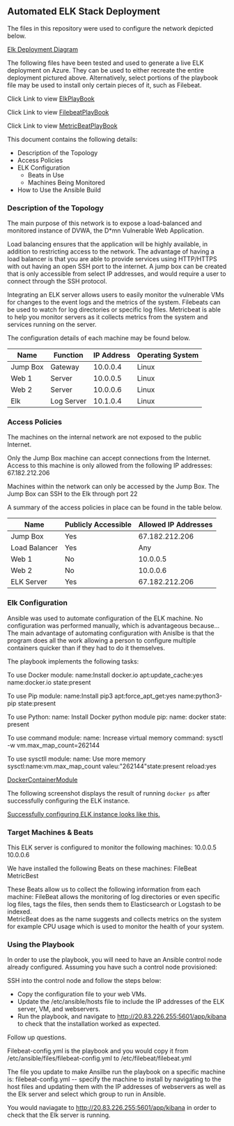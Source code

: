 ## Automated ELK Stack Deployment

The files in this repository were used to configure the network depicted below.

[Elk Deployment Diagram](https://drive.google.com/file/d/1SdAkdIedJS60YqbYH1-PNQrRn1MVoAfY/view?usp=sharing)

The following files have been tested and used to generate a live ELK deployment on Azure. They can be used to either recreate the entire deployment pictured above. Alternatively, select portions of the playbook file may be used to install only certain pieces of it, such as Filebeat.

Click Link to view [ElkPlayBook](https://docs.google.com/document/d/1vMusWICrrrCwiz38tOSiwu0Y9bDw8ir9aBFiqgAFPRo/edit?usp=sharing)

Click Link to view [FilebeatPlayBook](https://docs.google.com/document/d/1h_wC04IJgCAggkhUdcfUrct9aqpFVnBflAWfgTbqfcQ/edit?usp=sharing)

Click Link to view [MetricBeatPlayBook](https://docs.google.com/document/d/19ENDVzMKCAqhpy8mBKDVSI5kZ5n6zhTB6H6Igw12lls/edit?usp=sharing)

This document contains the following details:
- Description of the Topology
- Access Policies
- ELK Configuration
  - Beats in Use
  - Machines Being Monitored
- How to Use the Ansible Build


### Description of the Topology

The main purpose of this network is to expose a load-balanced and monitored instance of DVWA, the D*mn Vulnerable Web Application.

Load balancing ensures that the application will be highly available, in addition to restricting access to the network.
The advantage of having a load balancer is that you are able to provide services using HTTP/HTTPS with out having an open SSH port to the internet.  A jump box can be created that is only accessible from select IP addresses, and would require a user to connect through the SSH protocol.

Integrating an ELK server allows users to easily monitor the vulnerable VMs for changes to the event logs and the metrics of the system.
Filebeats can be used to watch for log directories or specific log files. 
Metricbeat is able to help you monitor servers as it collects metrics from the system and services running on the server.  

The configuration details of each machine may be found below.


| Name     | Function  | IP Address   | Operating System |
|----------|-----------|--------------|------------------|
| Jump Box | Gateway   | 10.0.0.4     | Linux            |
| Web 1    | Server    | 10.0.0.5     | Linux            |
| Web 2    | Server    | 10.0.0.6     | Linux            |
| Elk      | Log Server| 10.1.0.4     | Linux            |

### Access Policies

The machines on the internal network are not exposed to the public Internet. 

Only the Jump Box machine can accept connections from the Internet. Access to this machine is only allowed from the following IP addresses:
     67.182.212.206

Machines within the network can only be accessed by the Jump Box.
The Jump Box can SSH to the Elk through port 22

A summary of the access policies in place can be found in the table below.

| Name          | Publicly Accessible | Allowed IP Addresses |
|---------------|---------------------|----------------------|
| Jump Box      | Yes                 | 67.182.212.206       |
| Load Balancer | Yes                 | Any                  |
| Web 1         | No                  | 10.0.0.5             |
| Web 2         | No                  | 10.0.0.6             |
| ELK Server    | Yes                 | 67.182.212.206       |

### Elk Configuration

Ansible was used to automate configuration of the ELK machine. No configuration was performed manually, which is advantageous because...
The main advantage of automating configuration with Anislbe is that the program does all the work allowing a person to configure multiple containers quicker than if they had to do it themselves.  

The playbook implements the following tasks:

To use Docker module:  name:Install docker.io apt:update_cache:yes name:docker.io state:present

To use Pip module:  name:Install pip3 apt:force_apt_get:yes name:python3-pip state:present 

To use Python:  name: Install Docker python module pip: name: docker state: present 

To use command module:  name: Increase virtual memory command: sysctl -w vm.max_map_count=262144

To use sysctll module:  name: Use more memory sysctl:name:vm.max_map_count valeu:"262144"state:present reload:yes

[DockerContainerModule](https://github.com/Slywon/Project1/blob/1f8dae9316bac26186d349730800ec62de433a0b/Docker_container_module_screenshot)

The following screenshot displays the result of running `docker ps` after successfully configuring the ELK instance.

[Successfully configuring ELK instance looks like this.](https://github.com/Slywon/Project1/blob/febdf4f2adcfc61561fefd70fed5134d32722f04/screenshotsuccessfulconfigelkinstance.png)

### Target Machines & Beats
This ELK server is configured to monitor the following machines:
10.0.0.5
10.0.0.6

We have installed the following Beats on these machines:
 FileBeat
 MetricBest 

These Beats allow us to collect the following information from each machine:
FileBeat allows the monitoring of log directories or even specific log files, tags the files, then sends them to Elasticsearch or Logstash to be indexed.  
MetricBeat does as the name suggests and collects metrics on the system for example CPU usage which is used to monitor the health of your system.  

### Using the Playbook
In order to use the playbook, you will need to have an Ansible control node already configured. Assuming you have such a control node provisioned: 

SSH into the control node and follow the steps below:
- Copy the configuration file to your web VMs.
- Update the /etc/ansible/hosts file to include the IP addresses of the ELK server, VM, and webservers.  
- Run the playbook, and navigate to http://20.83.226.255:5601/app/kibana to check that the installation worked as expected.

Follow up questions.

Filebeat-config.yml is the playbook and you would copy it from /etc/ansible/files/filebeat-config.yml to /etc/filebeat/filebeat.yml

The file you update to make Ansilbe run the playbook on a specific machine is:  filebeat-config.yml -- specify the machine to install by navigating to the host files and updating them with the IP addresses of webservers as well as the Elk server and select which group to run in Ansible.  

You would naviagate to http://20.83.226.255:5601/app/kibana in order to check that the Elk server is running.  

